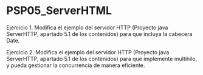 # PSP05_ServerHTML
Ejercicio 1.
Modifica el ejemplo del servidor HTTP (Proyecto java ServerHTTP, apartado 5.1 de los contenidos) para que incluya la cabecera Date.

Ejercicio 2.
Modifica el ejemplo del servidor HTTP (Proyecto java ServerHTTP, apartado 5.1 de los contenidos) para que implemente multihilo, y pueda gestionar la concurrencia de manera eficiente. 
